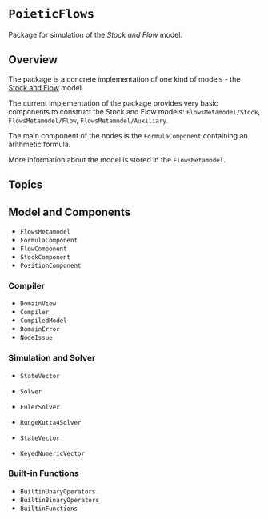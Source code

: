 # ``PoieticFlows``

Package for simulation of the _Stock and Flow_ model.

## Overview

The package is a concrete implementation of one kind of models - the
[Stock and Flow](https://en.wikipedia.org/wiki/Stock_and_flow) model.

The current implementation of the package provides very basic components
to construct the Stock and Flow models: ``FlowsMetamodel/Stock``,
``FlowsMetamodel/Flow``, ``FlowsMetamodel/Auxiliary``.

The main component of the nodes is the ``FormulaComponent`` containing 
an arithmetic formula.

More information about the model is stored in the ``FlowsMetamodel``.


## Topics

## Model and Components

- ``FlowsMetamodel``
- ``FormulaComponent``
- ``FlowComponent``
- ``StockComponent``
- ``PositionComponent``

### Compiler

- ``DomainView``
- ``Compiler``
- ``CompiledModel``
- ``DomainError``
- ``NodeIssue``

### Simulation and Solver

- ``StateVector``
- ``Solver``
- ``EulerSolver``
- ``RungeKutta4Solver``

- ``StateVector``
- ``KeyedNumericVector``

### Built-in Functions

- ``BuiltinUnaryOperators``
- ``BuiltinBinaryOperators``
- ``BuiltinFunctions``

